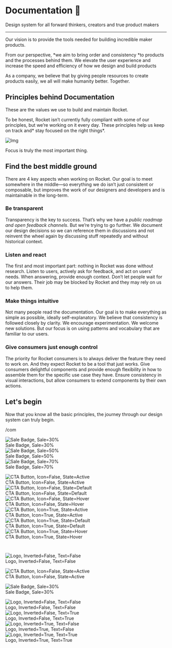 
# Documentation 🚀

Design system for all forward thinkers, creators and true product makers

---

Our vision is to provide the tools needed for building incredible maker products.

From our perspective, *we aim to bring order and consistency *to products and the processes behind them. We elevate the user experience and increase the speed and efficiency of how we design and build products

As a company, we believe that by giving people resources to create products easily, we all will make humanity better. Together.

## Principles behind Documentation

These are the values we use to build and maintain Rocket.

To be honest, Rocket isn’t currently fully compliant with some of our principles, but we’re working on it every day. These principles help us keep on track and* stay focused on the right things*.

![Img](https://studio-assets.supernova.io/design-systems/14533/9289758a-6300-472a-bbc6-a57098081abf.jpeg)

Focus is truly the most important thing.

## Find the best middle ground

There are 4 key aspects when working on Rocket. Our goal is to meet somewhere in the middle—so everything we do isn’t just consistent or composable, but improves the work of our designers and developers and is maintainable in the long-term.

### Be transparent

Transparency is the key to success. That’s why we have a *public roadmap and open feedback channels*. But we’re trying to go further. We document our design decisions so we can reference them in discussions and not reinvent the wheel again by discussing stuff repeatedly and without historical context.

### Listen and react

The first and most important part: nothing in Rocket was done without research. Listen to users, actively ask for feedback, and act on users’ needs. When answering, provide enough context. Don’t let people wait for our answers. Their job may be blocked by Rocket and they may rely on us to help them.

### Make things intuitive

Not many people read the documentation. Our goal is to make everything as simple as possible, ideally self-explanatory. We believe that consistency is followed closely by clarity. We encourage experimentation. We welcome new solutions. But our focus is on using patterns and vocabulary that are familiar to our users.

### Give consumers just enough control

The priority for Rocket consumers is to always deliver the feature they need to work on. And they expect Rocket to be a tool that just works. Give consumers delightful components and provide enough flexibility in how to assemble them for the specific use case they have. Ensure consistency in visual interactions, but allow consumers to extend components by their own actions.

## Let's begin

Now that you know all the basic principles, the journey through our design system can truly begin.

/com

  
![Sale Badge, Sale=30%](https://studio-assets.supernova.io/design-systems/14533/bcf65609-7ca6-40e8-a511-db503805f735.png)  
Sale Badge, Sale=30%  
![Sale Badge, Sale=50%](https://studio-assets.supernova.io/design-systems/14533/80c36b89-1e1b-42ce-845b-17518b227cba.png)  
Sale Badge, Sale=50%  
![Sale Badge, Sale=70%](https://studio-assets.supernova.io/design-systems/14533/12119629-6c0e-49a8-8875-ea65b5d87ba6.png)  
Sale Badge, Sale=70%  


  
![CTA Button, Icon=False, State=Active](https://studio-assets.supernova.io/design-systems/14533/82cade50-b981-445f-b5f7-abf87b6ae31a.png)  
CTA Button, Icon=False, State=Active  
![CTA Button, Icon=False, State=Default](https://studio-assets.supernova.io/design-systems/14533/5a655e80-8da2-4cfa-adfe-91a2e296b33f.png)  
CTA Button, Icon=False, State=Default  
![CTA Button, Icon=False, State=Hover](https://studio-assets.supernova.io/design-systems/14533/1fdf111a-f873-4f90-af76-4d646ffe657b.png)  
CTA Button, Icon=False, State=Hover  
![CTA Button, Icon=True, State=Active](https://studio-assets.supernova.io/design-systems/14533/1f2aaeac-c221-414e-8052-3957952b2350.png)  
CTA Button, Icon=True, State=Active  
![CTA Button, Icon=True, State=Default](https://studio-assets.supernova.io/design-systems/14533/9a69848b-11b0-4156-ad2b-12633316bd98.png)  
CTA Button, Icon=True, State=Default  
![CTA Button, Icon=True, State=Hover](https://studio-assets.supernova.io/design-systems/14533/329f9612-f939-4dbc-bd59-a26c3d754e16.png)  
CTA Button, Icon=True, State=Hover  


```javascript  
  
```

  
![Logo, Inverted=False, Text=False](https://studio-assets.supernova.io/design-systems/14533/143c8508-9ecb-4a82-9675-25b0ea0f96b9.png)  
Logo, Inverted=False, Text=False  


  
  


  
![CTA Button, Icon=False, State=Active](https://studio-assets.supernova.io/design-systems/14533/82cade50-b981-445f-b5f7-abf87b6ae31a.png)  
CTA Button, Icon=False, State=Active  


  
![Sale Badge, Sale=30%](https://studio-assets.supernova.io/design-systems/14533/bcf65609-7ca6-40e8-a511-db503805f735.png)  
Sale Badge, Sale=30%  


  
![Logo, Inverted=False, Text=False](https://studio-assets.supernova.io/design-systems/14533/143c8508-9ecb-4a82-9675-25b0ea0f96b9.png)  
Logo, Inverted=False, Text=False  
![Logo, Inverted=False, Text=True](https://studio-assets.supernova.io/design-systems/14533/bfaee069-a82c-4946-b85a-c722290107ce.png)  
Logo, Inverted=False, Text=True  
![Logo, Inverted=True, Text=False](https://studio-assets.supernova.io/design-systems/14533/5f20c818-eaaa-483a-8bbb-395987d9a738.png)  
Logo, Inverted=True, Text=False  
![Logo, Inverted=True, Text=True](https://studio-assets.supernova.io/design-systems/14533/c6bad09f-4252-457d-a52d-7aeaa04a3a2b.png)  
Logo, Inverted=True, Text=True  
